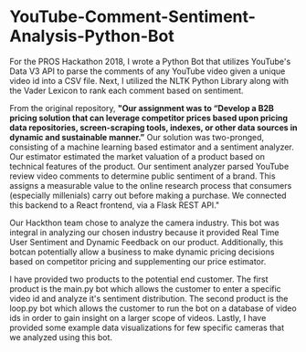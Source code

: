 # YouTube-Comment-Sentiment-Analysis-Python-Bot

For the PROS Hackathon 2018, I wrote a Python Bot that utilizes YouTube's Data V3 API to parse the comments of any YouTube video given a unique video id into a CSV file. Next, I utilized the NLTK Python Library along with the Vader Lexicon to rank each comment based on sentiment. 

From the original repository, **"Our assignment was to “Develop a B2B pricing solution that can leverage competitor prices based upon pricing data repositories, screen-scraping tools, indexes, or other data sources in dynamic and sustainable manner.”** Our solution was two-pronged, consisting of a machine learning based estimator and a sentiment analyzer. Our estimator estimated the market valuation of a product based on technical features of the product. Our sentiment analyzer parsed YouTube review video comments to determine public sentiment of a brand. This assigns a measurable value to the online research process that consumers (especially millenials) carry out before making a purchase. We connected this backend to a React frontend, via a Flask REST API."

Our Hackthon team chose to analyze the camera industry. This bot was integral in analyzing our chosen industry because it provided Real Time User Sentiment and Dynamic Feedback on our product. Additionally, this botcan potentially allow a business to make dynamic pricing decisions based on competitor pricing and supplementing our price estimator. 

I have provided two products to the potential end customer. The first product is the main.py bot which allows the customer to enter a specific video id and analyze it's sentiment distribution. The second product is the loop.py bot which allows the customer to run the bot on a database of video ids in order to gain insight on a larger scope of videos. Lastly, I have provided some example data visualizations for few specific cameras that we analyzed using this bot. 
